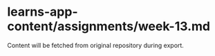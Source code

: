 # learns-app-content/assignments/week-13.md

Content will be fetched from original repository during export.